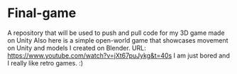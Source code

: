 # Final-game
A repository that will be used to push and pull code for my 3D game made on Unity
Also here is a simple open-world game that showcases movement on Unity and models I created on Blender. URL: https://www.youtube.com/watch?v=jXt67puJykg&t=40s
I am just bored and I really like retro games. :)
